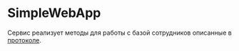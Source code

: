 # SimpleWebApp

Сервис реализует методы для работы с базой сотрудников описанные в [протоколе](https://github.com/KirillovAlexander/SimpleWebApp/blob/master/EmployeeServiceSpecification.yaml).

